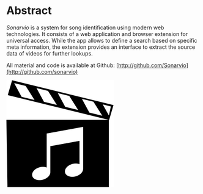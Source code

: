 # Abstract

_Sonarvio_ is a system for song identification using modern web technologies.
It consists of a web application and browser extension for universal access.
While the app allows to define a search based on specific meta information,
the extension provides an interface to extract the source data of videos
for further lookups.

All material and code is available at Github: [http://github.com/Sonarvio](http://github.com/sonarvio)

![Sonarvio](Sonarvio-Icon--origin.svg)